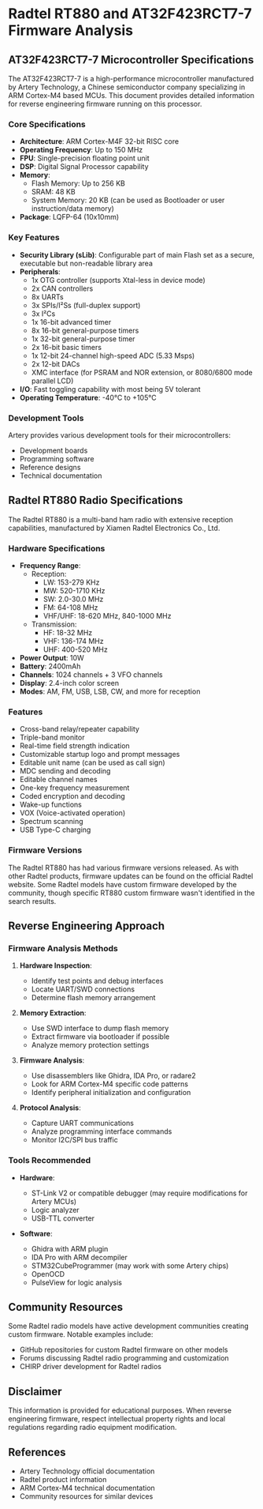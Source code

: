 # Radtel RT880 and AT32F423RCT7-7 Firmware Analysis

## AT32F423RCT7-7 Microcontroller Specifications

The AT32F423RCT7-7 is a high-performance microcontroller manufactured by Artery Technology, a Chinese semiconductor company specializing in ARM Cortex-M4 based MCUs. This document provides detailed information for reverse engineering firmware running on this processor.

### Core Specifications

- **Architecture**: ARM Cortex-M4F 32-bit RISC core
- **Operating Frequency**: Up to 150 MHz
- **FPU**: Single-precision floating point unit
- **DSP**: Digital Signal Processor capability
- **Memory**:
  - Flash Memory: Up to 256 KB
  - SRAM: 48 KB
  - System Memory: 20 KB (can be used as Bootloader or user instruction/data memory)
- **Package**: LQFP-64 (10x10mm)

### Key Features

- **Security Library (sLib)**: Configurable part of main Flash set as a secure, executable but non-readable library area
- **Peripherals**:
  - 1x OTG controller (supports Xtal-less in device mode)
  - 2x CAN controllers
  - 8x UARTs
  - 3x SPIs/I²Ss (full-duplex support)
  - 3x I²Cs
  - 1x 16-bit advanced timer
  - 8x 16-bit general-purpose timers
  - 1x 32-bit general-purpose timer
  - 2x 16-bit basic timers
  - 1x 12-bit 24-channel high-speed ADC (5.33 Msps)
  - 2x 12-bit DACs
  - XMC interface (for PSRAM and NOR extension, or 8080/6800 mode parallel LCD)
- **I/O**: Fast toggling capability with most being 5V tolerant
- **Operating Temperature**: -40°C to +105°C

### Development Tools

Artery provides various development tools for their microcontrollers:
- Development boards
- Programming software
- Reference designs
- Technical documentation

## Radtel RT880 Radio Specifications

The Radtel RT880 is a multi-band ham radio with extensive reception capabilities, manufactured by Xiamen Radtel Electronics Co., Ltd.

### Hardware Specifications

- **Frequency Range**:
  - Reception:
    - LW: 153-279 KHz
    - MW: 520-1710 KHz
    - SW: 2.0-30.0 MHz
    - FM: 64-108 MHz
    - VHF/UHF: 18-620 MHz, 840-1000 MHz
  - Transmission:
    - HF: 18-32 MHz
    - VHF: 136-174 MHz
    - UHF: 400-520 MHz
- **Power Output**: 10W
- **Battery**: 2400mAh
- **Channels**: 1024 channels + 3 VFO channels
- **Display**: 2.4-inch color screen
- **Modes**: AM, FM, USB, LSB, CW, and more for reception

### Features

- Cross-band relay/repeater capability
- Triple-band monitor
- Real-time field strength indication
- Customizable startup logo and prompt messages
- Editable unit name (can be used as call sign)
- MDC sending and decoding
- Editable channel names
- One-key frequency measurement
- Coded encryption and decoding
- Wake-up functions
- VOX (Voice-activated operation)
- Spectrum scanning
- USB Type-C charging

### Firmware Versions

The Radtel RT880 has had various firmware versions released. As with other Radtel products, firmware updates can be found on the official Radtel website. Some Radtel models have custom firmware developed by the community, though specific RT880 custom firmware wasn't identified in the search results.

## Reverse Engineering Approach

### Firmware Analysis Methods

1. **Hardware Inspection**:
   - Identify test points and debug interfaces
   - Locate UART/SWD connections
   - Determine flash memory arrangement

2. **Memory Extraction**:
   - Use SWD interface to dump flash memory
   - Extract firmware via bootloader if possible
   - Analyze memory protection settings

3. **Firmware Analysis**:
   - Use disassemblers like Ghidra, IDA Pro, or radare2
   - Look for ARM Cortex-M4 specific code patterns
   - Identify peripheral initialization and configuration

4. **Protocol Analysis**:
   - Capture UART communications
   - Analyze programming interface commands
   - Monitor I2C/SPI bus traffic

### Tools Recommended

- **Hardware**:
  - ST-Link V2 or compatible debugger (may require modifications for Artery MCUs)
  - Logic analyzer
  - USB-TTL converter

- **Software**:
  - Ghidra with ARM plugin
  - IDA Pro with ARM decompiler
  - STM32CubeProgrammer (may work with some Artery chips)
  - OpenOCD
  - PulseView for logic analysis

## Community Resources

Some Radtel radio models have active development communities creating custom firmware. Notable examples include:

- GitHub repositories for custom Radtel firmware on other models
- Forums discussing Radtel radio programming and customization
- CHIRP driver development for Radtel radios

## Disclaimer

This information is provided for educational purposes. When reverse engineering firmware, respect intellectual property rights and local regulations regarding radio equipment modification.

## References

- Artery Technology official documentation
- Radtel product information
- ARM Cortex-M4 technical documentation
- Community resources for similar devices
